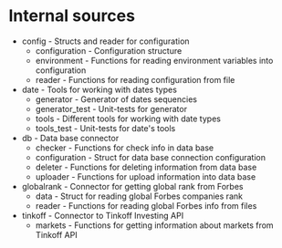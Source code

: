 # Internal sources

* config - Structs and reader for configuration
  * configuration - Configuration structure
  * environment - Functions for reading environment variables into configuration
  * reader - Functions for reading configuration from file
* date - Tools for working with dates types
  * generator - Generator of dates sequencies
  * generator_test - Unit-tests for generator
  * tools - Different tools for working with date types
  * tools_test - Unit-tests for date's tools
* db - Data base connector
  * checker - Functions for check info in data base
  * configuration - Struct for data base connection configuration
  * deleter - Functions for deleting information from data base
  * uploader - Functions for upload information into data base
* globalrank - Connector for getting global rank from Forbes
  * data - Struct for reading global Forbes companies rank
  * reader - Functions for reading global Forbes info from files
* tinkoff - Connector to Tinkoff Investing API
  * markets - Functions for getting information about markets from Tinkoff API
